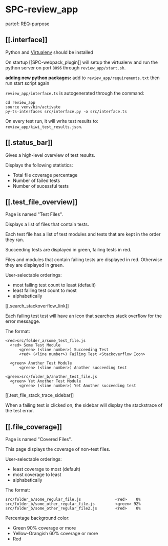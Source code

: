 # SPC-review_app
partof: REQ-purpose
###

## [[.interface]]

Python and [Virtualenv](https://packaging.python.org/guides/installing-using-pip-and-virtual-environments/#installing-virtualenv)
should be installed

On startup [[SPC-webpack_plugin]] will setup the virtualenv and
run the python server on port `8096` through `review_app/start.sh`.


__adding new python packages:__ add to `review_app/requirements.txt` then run start script again


`review_app/interface.ts` is autogenerated through the command:
```
cd review_app
source venv/bin/activate
py-ts-interfaces src/interface.py -o src/interface.ts
```

On every test run, it will write test results to: `review_app/kiwi_test_results.json`.

## [[.status_bar]]

Gives a high-level overview of test results.

Displays the following statistics:
* Total file coverage percentage
* Number of failed tests
* Number of sucessful tests


## [[.test_file_overview]] 

Page is named "Test Files".

Displays a list of files that contain tests.

Each test file has a list of test modules and tests that are kept in the order they ran.

Succeeding tests are displayed in green, failing tests in red.

Files and modules that contain failing tests are displayed in red.
Otherwise they are displayed in green.

User-selectable orderings:
* most failing test count to least (default)
* least failing test count to most
* alphabetically

[[.search_stackoverflow_link]]

Each failing test test will have an icon that searches stack overflow for the error messagge.

The format:

```
<red>src/folder_a/some_test_file.js
  <red> Some Test Module
      <green> (<line number>) Succeeding Test
      <red> (<line number>) Failing Test <Stackoverflow Icon> 
	  
  <green> Another Test Module
      <green> (<line number>) Another succeeding test 

<green>src/folder_b/another_test_file.js
  <green> Yet Another Test Module
      <green> (<line number>) Yet Another succeeding test 
```

[[.test_file_stack_trace_sidebar]]

When a failing test is clicked on, the sidebar will display the stackstrace of the test error.

## [[.file_coverage]]

Page is named "Covered Files".

This page displays the coverage of non-test files.

User-selectable orderings:
* least coverage to most (default)
* most coverage to least
* alphabetically

The format:

```
src/folder_a/some_regular_file.js               <red>    0% 
src/folder_b/some_other_regular_file.js	        <green> 92% 
src/folder_b/some_other_regular_file2.js        <red>    0% 
```

Percentage background color:
* Green 90% coverage or more
* Yellow-Orangish 60% coverage or more
* Red
